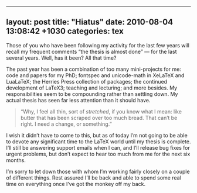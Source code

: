 
---
layout: post
title:  "Hiatus"
date:   2010-08-04 13:08:42 +1030
categories: tex
---

<p>Those of you who have been following my activity for the last few years will recall my frequent comments &ldquo;the thesis is almost done&rdquo; — for the last several years. Well, has it been? All that time?</p>

<p>The past year has been a combination of too many mini-projects for me: code and papers for my PhD; fontspec and unicode-math in XeLaTeX and LuaLaTeX; the Herries Press collection of packages; the continued development of LaTeX3; teaching and lecturing; and more besides. My responsibilities seem to be compounding rather than settling down. My actual thesis has seen far less attention than it should have.</p>

<blockquote>
  <p>&ldquo;Why, I feel all thin, sort of <em>stretched</em>, if you know what I mean: like butter that has been scraped over too much bread. That can&rsquo;t be right. I need a change, or something.&rdquo;</p>
</blockquote>

<p>I wish it didn&rsquo;t have to come to this, but as of today I&rsquo;m not going to be able to devote any significant time to the LaTeX world until my thesis is complete. I&rsquo;ll still be answering support emails when I can, and I&rsquo;ll release bug fixes for urgent problems, but don&rsquo;t expect to hear too much from me for the next six months.</p>

<p>I&rsquo;m sorry to let down those with whom I&rsquo;m working fairly closely on a couple of different things. Rest assured I&rsquo;ll be back and able to spend some real time on everything once I&rsquo;ve got the monkey off my back.</p>
